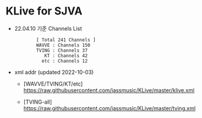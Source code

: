 # KLive for SJVA

* 22.04.10 기준 Channels List

              [ Total 241 Channels ]
              WAVVE : Channels 150
              TVING : Channels 37
                 KT : Channels 42
                etc : Channels 12

* xml addr (updated 2022-10-03)

  - [WAVVE/TVING/KT/etc]
    https://raw.githubusercontent.com/jassmusic/KLive/master/klive.xml

  - [TVING-all]
    https://raw.githubusercontent.com/jassmusic/KLive/master/tving.xml


